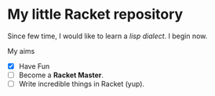 # My little Racket repository

Since few time, I would like to learn a *lisp dialect*. I begin now.

My aims

- [x] Have Fun
- [ ] Become a **Racket Master**.
- [ ] Write incredible things in Racket (yup).
